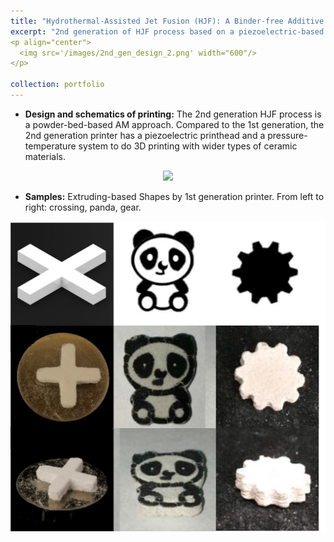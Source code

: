 ```yaml
---
title: "Hydrothermal-Assisted Jet Fusion (HJF): A Binder-free Additive Manufacturing Approach for Ceramics - 2nd Generation "
excerpt: "2nd generation of HJF process based on a piezoelectric-based inkjet printhead.<br/>"
<p align="center">
  <img src='/images/2nd_gen_design_2.png' width="600"/>
</p>

collection: portfolio
---
```


* **Design and schematics of printing:** The 2nd generation HJF process is a powder-bed-based AM approach. Compared to the 1st generation, the 2nd generation printer has a piezoelectric printhead and a pressure-temperature system to do 3D printing with wider types of ceramic materials.

<p align="center">
  <img src='/images/2nd_gen_design_2.png' width="600"/>
</p>

* **Samples:** Extruding-based Shapes by 1st generation printer. From left to right: crossing, panda, gear.

<img src='/images/1st_gen_samples.jpg' width="600"/>

